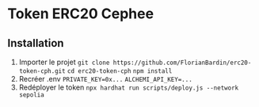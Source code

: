 # Token ERC20 Cephee

## Installation
1. Importer le projet
   `git clone https://github.com/FlorianBardin/erc20-token-cph.git`
`cd erc20-token-cph`
`npm install`
2. Recréer .env
   `PRIVATE_KEY=0x...`
   `ALCHEMI_API_KEY=...`
3. Redéployer le token
   `npx hardhat run scripts/deploy.js --network sepolia`

